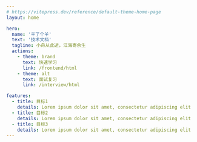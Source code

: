 ```yaml
---
# https://vitepress.dev/reference/default-theme-home-page
layout: home

hero:
  name: '羊了个羊'
  text: '技术文档'
  tagline: 小舟从此逝，江海寄余生
  actions:
    - theme: brand
      text: 快速学习
      link: /frontend/html
    - theme: alt
      text: 面试复习
      link: /interview/html

features:
  - title: 目标1
    details: Lorem ipsum dolor sit amet, consectetur adipiscing elit
  - title: 目标2
    details: Lorem ipsum dolor sit amet, consectetur adipiscing elit
  - title: 目标3
    details: Lorem ipsum dolor sit amet, consectetur adipiscing elit
---
```

